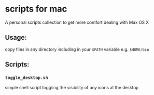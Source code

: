 # scripts for mac

A personal scripts collection to get more comfort dealing with Max OS X

## Usage:

copy files in any directory including in your `$PATH` variable e.g. `$HOME/bin`

## Scripts:

### `toggle_desktop.sh`

simple shell script toggling the visibility of any icons at the desktop
